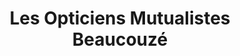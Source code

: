 ---
title: "Les Opticiens Mutualistes Beaucouzé"
url: /beaucouze/les-opticiens-mutualistes-beaucouze/
shop: Optiker
---